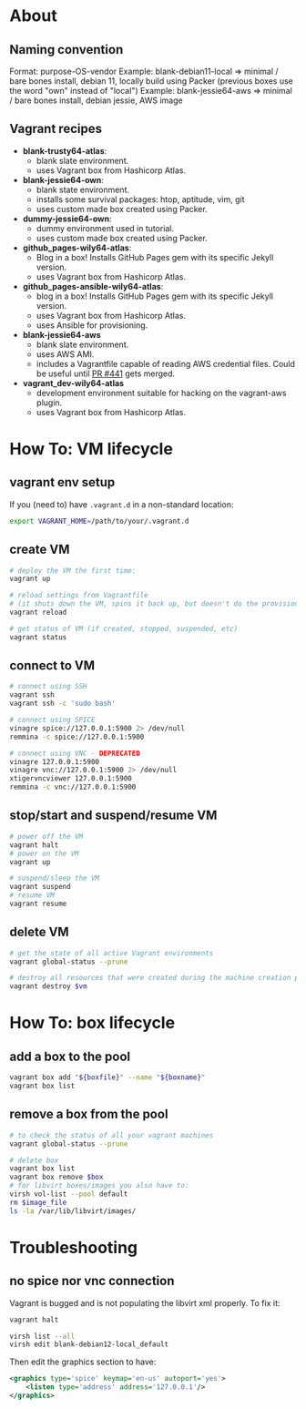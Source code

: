 # About

## Naming convention
Format: purpose-OS-vendor
Example: blank-debian11-local => minimal / bare bones install, debian 11, locally build using Packer (previous boxes use the word "own" instead of "local")
Example: blank-jessie64-aws => minimal / bare bones install, debian jessie, AWS image

## Vagrant recipes

- **blank-trusty64-atlas**:
    - blank slate environment.
    - uses Vagrant box from Hashicorp Atlas.
- **blank-jessie64-own**:
    - blank state environment.
    - installs some survival packages: htop, aptitude, vim, git
    - uses custom made box created using Packer.
- **dummy-jessie64-own**:
    - dummy environment used in tutorial.
    - uses custom made box created using Packer.
- **github_pages-wily64-atlas**:
    - Blog in a box! Installs GitHub Pages gem with its specific Jekyll version.
    - uses Vagrant box from Hashicorp Atlas.
- **github_pages-ansible-wily64-atlas**:
    - blog in a box! Installs GitHub Pages gem with its specific Jekyll version.
    - uses Vagrant box from Hashicorp Atlas.
    - uses Ansible for provisioning.
- **blank-jessie64-aws**
    - blank slate environment.
    - uses AWS AMI.
    - includes a Vagrantfile capable of reading AWS credential files. Could be useful until [PR #441](https://github.com/mitchellh/vagrant-aws/pull/441) gets merged.
- **vagrant_dev-wily64-atlas**
    - development environment suitable for hacking on the vagrant-aws plugin.
    - uses Vagrant box from Hashicorp Atlas.


# How To: VM lifecycle

## vagrant env setup
If you (need to) have `.vagrant.d` in a non-standard location:
```bash
export VAGRANT_HOME=/path/to/your/.vagrant.d
```

## create VM
```bash
# deploy the VM the first time:
vagrant up

# reload settings from Vagrantfile
# (it shuts down the VM, spins it back up, but doesn't do the provisioning unless you force them with the --provision flag)
vagrant reload

# get status of VM (if created, stopped, suspended, etc)
vagrant status
```

## connect to VM
```bash
# connect using SSH
vagrant ssh
vagrant ssh -c 'sudo bash'

# connect using SPICE
vinagre spice://127.0.0.1:5900 2> /dev/null
remmina -c spice://127.0.0.1:5900

# connect using VNC - DEPRECATED
vinagre 127.0.0.1:5900
vinagre vnc://127.0.0.1:5900 2> /dev/null
xtigervncviewer 127.0.0.1:5900
remmina -c vnc://127.0.0.1:5900
```


## stop/start and suspend/resume VM
```bash
# power off the VM
vagrant halt
# power on the VM
vagrant up

# suspend/sleep the VM
vagrant suspend
# resume VM
vagrant resume
```

## delete VM
```bash
# get the state of all active Vagrant environments
vagrant global-status --prune

# destroy all resources that were created during the machine creation process
vagrant destroy $vm
```


# How To: box lifecycle

## add a box to the pool
```bash
vagrant box add "${boxfile}" --name "${boxname}"
vagrant box list
```

## remove a box from the pool
```bash
# to check the status of all your vagrant machines
vagrant global-status --prune

# delete box
vagrant box list
vagrant box remove $box
# for libvirt boxes/images you also have to:
virsh vol-list --pool default
rm $image_file
ls -la /var/lib/libvirt/images/
```




# Troubleshooting

## no spice nor vnc connection
Vagrant is bugged and is not populating the libvirt xml properly. To fix it:
```bash
vagrant halt

virsh list --all
virsh edit blank-debian12-local_default
```
Then edit the graphics section to have:
```xml
<graphics type='spice' keymap='en-us' autoport='yes'>
    <listen type='address' address='127.0.0.1'/>
</graphics>
```


